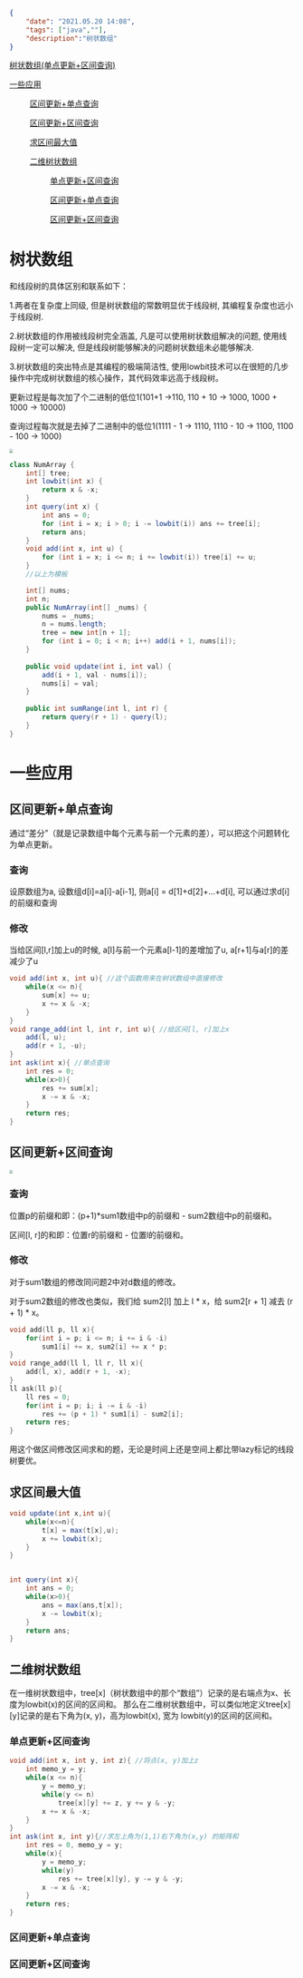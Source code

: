 ```json
{  
    "date": "2021.05.20 14:08", 
    "tags": ["java",""], 
    "description":"树状数组"
}
```
[树状数组(单点更新+区间查询)](#jump1)

[一些应用](#jump2)

&emsp; &emsp; [区间更新+单点查询](#jump3)

&emsp; &emsp; [区间更新+区间查询](#jump4)

&emsp; &emsp; [求区间最大值](#jump5)

&emsp; &emsp; [二维树状数组](#jump6)

&emsp; &emsp; &emsp; &emsp; [单点更新+区间查询](#jump7)

&emsp; &emsp; &emsp; &emsp; [区间更新+单点查询](#jump8)

&emsp; &emsp; &emsp; &emsp; [区间更新+区间查询](#jump9)

# <span id="jump1">树状数组</span>

和线段树的具体区别和联系如下：

1.两者在复杂度上同级, 但是树状数组的常数明显优于线段树, 其编程复杂度也远小于线段树.

2.树状数组的作用被线段树完全涵盖, 凡是可以使用树状数组解决的问题, 使用线段树一定可以解决, 但是线段树能够解决的问题树状数组未必能够解决.

3.树状数组的突出特点是其编程的极端简洁性, 使用lowbit技术可以在很短的几步操作中完成树状数组的核心操作，其代码效率远高于线段树。

更新过程是每次加了个二进制的低位1(101+1 ->110, 110 + 10 -> 1000, 1000 + 1000 -> 10000)

查询过程每次就是去掉了二进制中的低位1(1111 - 1 -> 1110, 1110 - 10 -> 1100, 1100 - 100 -> 1000)

<img src="./images/树状数组_1.png" style="zoom: 40%;" />

```java
class NumArray {
    int[] tree;
    int lowbit(int x) {
        return x & -x;
    }
    int query(int x) {
        int ans = 0;
        for (int i = x; i > 0; i -= lowbit(i)) ans += tree[i];
        return ans;
    }
    void add(int x, int u) {
        for (int i = x; i <= n; i += lowbit(i)) tree[i] += u;
    }
    //以上为模板

    int[] nums;
    int n;
    public NumArray(int[] _nums) {
        nums = _nums;
        n = nums.length;
        tree = new int[n + 1];
        for (int i = 0; i < n; i++) add(i + 1, nums[i]);
    }
    
    public void update(int i, int val) {
        add(i + 1, val - nums[i]);
        nums[i] = val;
    }
    
    public int sumRange(int l, int r) {
        return query(r + 1) - query(l);
    }
}
```
# <span id="jump2">一些应用</span>

## <span id="jump3">区间更新+单点查询</span>
通过“差分”（就是记录数组中每个元素与前一个元素的差），可以把这个问题转化为单点更新。

### 查询
设原数组为a, 设数组d[i]=a[i]-a[i-1], 则a[i] = d[1]+d[2]+...+d[i], 可以通过求d[i]的前缀和查询
### 修改
当给区间[l,r]加上u的时候, a[l]与前一个元素a[l-1]的差增加了u, a[r+1]与a[r]的差减少了u
```java
void add(int x, int u){ //这个函数用来在树状数组中直接修改
    while(x <= n){
        sum[x] += u;
        x += x & -x;
    }
}
void range_add(int l, int r, int u){ //给区间[l, r]加上x
    add(l, u);
    add(r + 1, -u);
}
int ask(int x){ //单点查询
    int res = 0;
    while(x>0){
        res += sum[x];
        x -= x & -x;
    }
    return res;
}
```

## <span id="jump4">区间更新+区间查询</span>
<img src="./images/树状数组_2.png" style="zoom: 40%" />

### 查询
位置p的前缀和即：(p+1)*sum1数组中p的前缀和 - sum2数组中p的前缀和。

区间[l, r]的和即：位置r的前缀和 - 位置l的前缀和。

### 修改
对于sum1数组的修改同问题2中对d数组的修改。

对于sum2数组的修改也类似，我们给 sum2[l] 加上 l * x，给 sum2[r + 1] 减去 (r + 1) * x。
```c++
void add(ll p, ll x){
    for(int i = p; i <= n; i += i & -i)
        sum1[i] += x, sum2[i] += x * p;
}
void range_add(ll l, ll r, ll x){
    add(l, x), add(r + 1, -x);
}
ll ask(ll p){
    ll res = 0;
    for(int i = p; i; i -= i & -i)
        res += (p + 1) * sum1[i] - sum2[i];
    return res;
}
```
用这个做区间修改区间求和的题，无论是时间上还是空间上都比带lazy标记的线段树要优。

## <span id="jump5">求区间最大值</span>
```java
void update(int x,int u){
    while(x<=n){
        t[x] = max(t[x],u);
        x += lowbit(x);
    }
}
```
```java

int query(int x){
    int ans = 0;
    while(x>0){
        ans = max(ans,t[x]);
        x -= lowbit(x);
    }
    return ans;
}
```

## <span id="jump6">二维树状数组</span>

在一维树状数组中，tree[x]（树状数组中的那个“数组”）记录的是右端点为x、长度为lowbit(x)的区间的区间和。
那么在二维树状数组中，可以类似地定义tree[x][y]记录的是右下角为(x, y)，高为lowbit(x), 宽为 lowbit(y)的区间的区间和。

### <span id="jump7">单点更新+区间查询</span>

```java
void add(int x, int y, int z){ //将点(x, y)加上z
    int memo_y = y;
    while(x <= n){
        y = memo_y;
        while(y <= n)
            tree[x][y] += z, y += y & -y;
        x += x & -x;
    }
}
int ask(int x, int y){//求左上角为(1,1)右下角为(x,y) 的矩阵和
    int res = 0, memo_y = y;
    while(x){
        y = memo_y;
        while(y)
            res += tree[x][y], y -= y & -y;
        x -= x & -x;
    }
    return res;
}
```

### <span id="jump8">区间更新+单点查询</span>

### <span id="jump9">区间更新+区间查询</span>